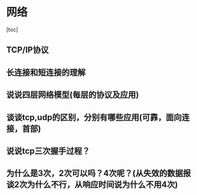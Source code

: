 # 网络

[toc]

## TCP/IP协议

## 长连接和短连接的理解

## 说说四层网络模型(每层的协议及应用)

## 谈谈tcp,udp的区别，分别有哪些应用(可靠，面向连接，首部)

## 说说tcp三次握手过程？

## 为什么是3次，2次可以吗？4次呢？(从失效的数据报谈2次为什么不行，从响应时间说为什么不用4次)